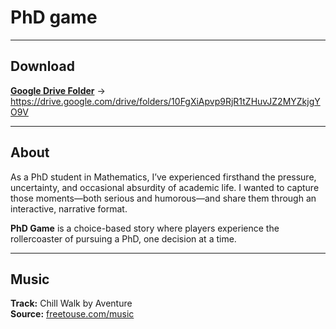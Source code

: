 # PhD game

---

## Download

[**Google Drive Folder**](https://drive.google.com/drive/folders/10FgXiApvp9RjR1tZHuvJZ2MYZkjgYO9V) -> https://drive.google.com/drive/folders/10FgXiApvp9RjR1tZHuvJZ2MYZkjgYO9V

---

## About

As a PhD student in Mathematics, I’ve experienced firsthand the pressure, uncertainty, and occasional absurdity of academic life. I wanted to capture those moments—both serious and humorous—and share them through an interactive, narrative format.

**PhD Game** is a choice-based story where players experience the rollercoaster of pursuing a PhD, one decision at a time.

---

## Music

**Track:** Chill Walk by Aventure  
**Source:** [freetouse.com/music](https://freetouse.com/music)
